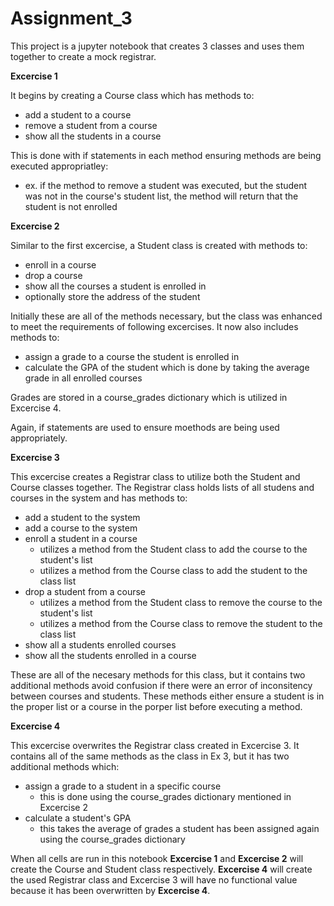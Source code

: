 # Assignment_3
This project is a jupyter notebook that creates 3 classes and uses them together to create a mock registrar.

**Excercise 1**

It begins by creating a Course class which has methods to:
- add a student to a course
- remove a student from a course
- show all the students in a course

This is done with if statements in each method ensuring methods are being executed appropriatley:
- ex. if the method to remove a student was executed, but the student was not in the course's student list, the method will return that the student is not enrolled

**Excercise 2**

Similar to the first excercise, a Student class is created with methods to:
- enroll in a course
- drop a course
- show all the courses a student is enrolled in
- optionally store the address of the student

Initially these are all of the methods necessary, but the class was enhanced to meet the requirements of following excercises. It now also includes methods to:
- assign a grade to a course the student is enrolled in
- calculate the GPA of the student which is done by taking the average grade in all enrolled courses

Grades are stored in a course_grades dictionary which is utilized in Excercise 4.

Again, if statements are used to ensure moethods are being used appropriately.

**Excercise 3**

This excercise creates a Registrar class to utilize both the Student and Course classes together.
The Registrar class holds lists of all studens and courses in the system and has methods to:
- add a student to the system
- add a course to the system
- enroll a student in a course
    - utilizes a method from the Student class to add the course to the student's list
    - utilizes a method from the Course class to add the student to the class list
- drop a student from a course
    - utilizes a method from the Student class to remove the course to the student's list
    - utilizes a method from the Course class to remove the student to the class list
- show all a students enrolled courses
- show all the students enrolled in a course

These are all of the necesary methods for this class, but it contains two additional methods avoid confusion if there were an error of inconsitency between courses and students. These methods either ensure a student is in the proper list or a course in the porper list before executing a method.

**Excercise 4**

This excercise overwrites the Registrar class created in Excercise 3. It contains all of the same methods as the class in Ex 3, but it has two additional methods which:
- assign a grade to a student in a specific course
    - this is done using the course_grades dictionary mentioned in Excercise 2
- calculate a student's GPA
    - this takes the average of grades a student has been assigned again using the course_grades dictionary


When all cells are run in this notebook **Excercise 1** and **Excercise 2** will create the Course and Student class respectively. **Excercise 4** will create the used 
Registrar class and Excercise 3 will have no functional value because it has been overwritten by **Excercise 4**.
